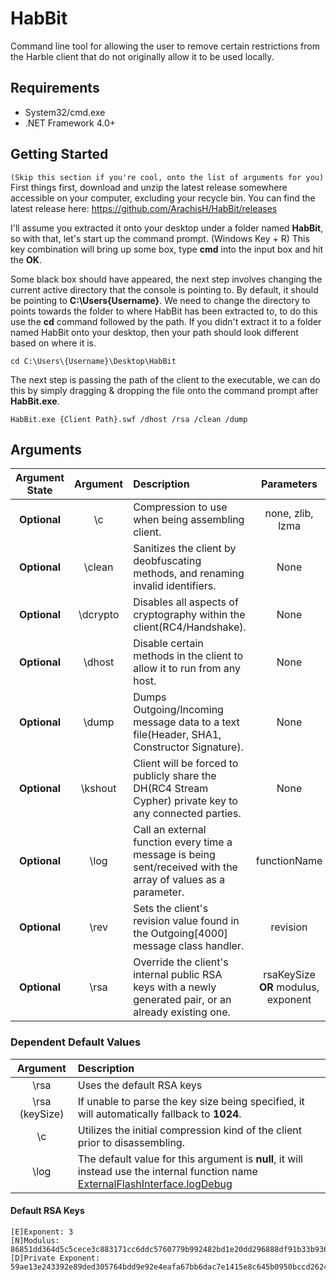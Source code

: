 # HabBit
Command line tool for allowing the user to remove certain restrictions from the Harble client that do not originally allow it to be used locally.

## Requirements
* System32/cmd.exe
* .NET Framework 4.0+

## Getting Started
`(Skip this section if you're cool, onto the list of arguments for you)`  
First things first, download and unzip the latest release somewhere accessible on your computer, excluding your recycle bin.
You can find the latest release here: https://github.com/ArachisH/HabBit/releases

I'll assume you extracted it onto your desktop under a folder named **HabBit**, so with that, let's start up the command prompt.
(Windows Key + R) This key combination will bring up some box, type **cmd** into the input box and hit the **OK**.

Some black box should have appeared, the next step involves changing the current active directory that the console is pointing to. By default, it should be pointing to **C:\Users\{Username}**. We need to change the directory to points towards the folder to where HabBit has been extracted to, to do this use the **cd** command followed by the path. If you didn't extract it to a folder named HabBit onto your desktop, then your path should look different based on where it is.
```
cd C:\Users\{Username}\Desktop\HabBit
```
The next step is passing the path of the client to the executable, we can do this by simply dragging & dropping the file onto the command prompt after **HabBit.exe**.
```
HabBit.exe {Client Path}.swf /dhost /rsa /clean /dump
```
## Arguments
| Argument State | Argument | Description                                                                                                    | Parameters                          | Value State  |
|:--------------:|:--------:|:---------------------------------------------------------------------------------------------------------------|:-----------------------------------:|:------------:|
| **Optional**   | \c       | Compression to use when being assembling client.                                                               | none, zlib, lzma                    | **Optional** |
| **Optional**   | \clean   | Sanitizes the client by deobfuscating methods, and renaming invalid identifiers.                               | None                                | **Optional** |
| **Optional**   | \dcrypto | Disables all aspects of cryptography within the client(RC4/Handshake).                                         | None                                | **Optional** |
| **Optional**   | \dhost   | Disable certain methods in the client to allow it to run from any host.                                        | None                                | **Optional** |
| **Optional**   | \dump    | Dumps Outgoing/Incoming message data to a text file(Header, SHA1, Constructor Signature).                      | None                                | **Optional** |
| **Optional**   | \kshout  | Client will be forced to publicly share the DH(RC4 Stream Cypher) private key to any connected parties.        | None                                | **Optional** |
| **Optional**   | \log     | Call an external function every time a message is being sent/received with the array of values as a parameter. | functionName                        | **Optional** |
| **Optional**   | \rev     | Sets the client's revision value found in the Outgoing[4000] message class handler.                            | revision                            | **Required** |
| **Optional**   | \rsa     | Override the client's internal public RSA keys with a newly generated pair, or an already existing one.                                                                | rsaKeySize **OR** modulus, exponent | **Optional** |

### Dependent Default Values
| Argument       | Description                                                                                                                                                                                                                                    |
|:--------------:|:-----------------------------------------------------------------------------------------------------------------------------------------------------------------------------------------------------------------------------------------------|
| \rsa           | Uses the default RSA keys                                                                                                                                                                                                                      |
| \rsa (keySize) | If unable to parse the key size being specified, it will automatically fallback to **1024**.                                                                                                                                                   |
| \c             | Utilizes the initial compression kind of the client prior to disassembling.                                                                                                                                                                    |
| \log           | The default value for this argument is **null**, it will instead use the internal function name [ExternalFlashInterface.logDebug](https://github.com/ArachisH/HabBit/blob/90575fdd950a4b447c2a3765ce962eec0d0e4250/HabBit/Habbo/HGame.cs#L623) |

#### Default RSA Keys
```
[E]Exponent: 3
[N]Modulus: 86851dd364d5c5cece3c883171cc6ddc5760779b992482bd1e20dd296888df91b33b936a7b93f06d29e8870f703a216257dec7c81de0058fea4cc5116f75e6efc4e9113513e45357dc3fd43d4efab5963ef178b78bd61e81a14c603b24c8bcce0a12230b320045498edc29282ff0603bc7b7dae8fc1b05b52b2f301a9dc783b7
[D]Private Exponent: 59ae13e243392e89ded305764bdd9e92e4eafa67bb6dac7e1415e8c645b0950bccd26246fd0d4af37145af5fa026c0ec3a94853013eaae5ff1888360f4f9449ee023762ec195dff3f30ca0b08b8c947e3859877b5d7dced5c8715c58b53740b84e11fbc71349a27c31745fcefeeea57cff291099205e230e0c7c27e8e1c0512b
```
